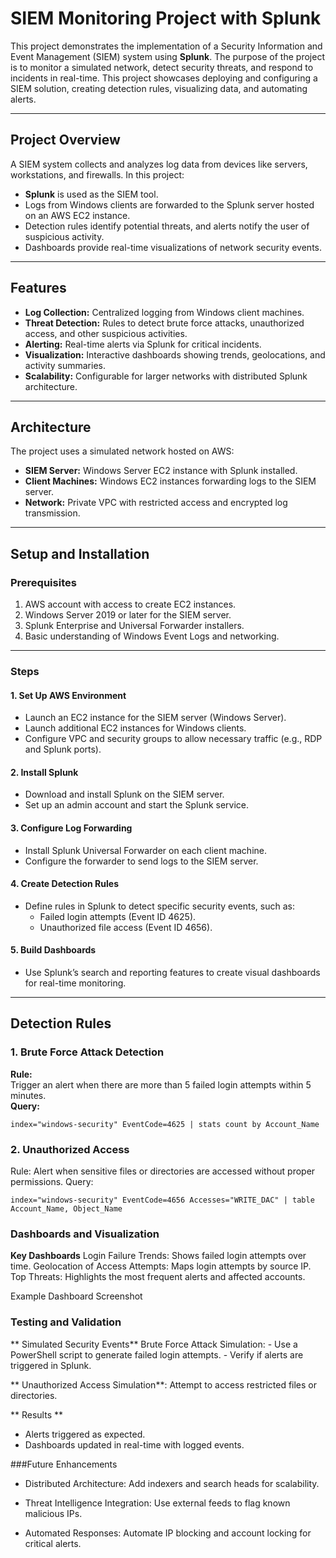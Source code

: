 # SIEM Monitoring Project with Splunk

This project demonstrates the implementation of a Security Information and Event Management (SIEM) system using **Splunk**. The purpose of the project is to monitor a simulated network, detect security threats, and respond to incidents in real-time. This project showcases deploying and configuring a SIEM solution, creating detection rules, visualizing data, and automating alerts.

---

## Project Overview

A SIEM system collects and analyzes log data from devices like servers, workstations, and firewalls. In this project:
- **Splunk** is used as the SIEM tool.
- Logs from Windows clients are forwarded to the Splunk server hosted on an AWS EC2 instance.
- Detection rules identify potential threats, and alerts notify the user of suspicious activity.
- Dashboards provide real-time visualizations of network security events.

---

## Features

- **Log Collection:** Centralized logging from Windows client machines.
- **Threat Detection:** Rules to detect brute force attacks, unauthorized access, and other suspicious activities.
- **Alerting:** Real-time alerts via Splunk for critical incidents.
- **Visualization:** Interactive dashboards showing trends, geolocations, and activity summaries.
- **Scalability:** Configurable for larger networks with distributed Splunk architecture.

---

## Architecture

The project uses a simulated network hosted on AWS:
- **SIEM Server:** Windows Server EC2 instance with Splunk installed.
- **Client Machines:** Windows EC2 instances forwarding logs to the SIEM server.
- **Network:** Private VPC with restricted access and encrypted log transmission.

---

## Setup and Installation

### Prerequisites

1. AWS account with access to create EC2 instances.
2. Windows Server 2019 or later for the SIEM server.
3. Splunk Enterprise and Universal Forwarder installers.
4. Basic understanding of Windows Event Logs and networking.

---

### Steps

#### 1. **Set Up AWS Environment**
- Launch an EC2 instance for the SIEM server (Windows Server).
- Launch additional EC2 instances for Windows clients.
- Configure VPC and security groups to allow necessary traffic (e.g., RDP and Splunk ports).

#### 2. **Install Splunk**
- Download and install Splunk on the SIEM server.
- Set up an admin account and start the Splunk service.

#### 3. **Configure Log Forwarding**
- Install Splunk Universal Forwarder on each client machine.
- Configure the forwarder to send logs to the SIEM server.

#### 4. **Create Detection Rules**
- Define rules in Splunk to detect specific security events, such as:
  - Failed login attempts (Event ID 4625).
  - Unauthorized file access (Event ID 4656).

#### 5. **Build Dashboards**
- Use Splunk’s search and reporting features to create visual dashboards for real-time monitoring.

---

## Detection Rules

### 1. Brute Force Attack Detection
**Rule:**  
Trigger an alert when there are more than 5 failed login attempts within 5 minutes.  
**Query:**  
```spl
index="windows-security" EventCode=4625 | stats count by Account_Name
```

### 2. Unauthorized Access
Rule:
Alert when sensitive files or directories are accessed without proper permissions.
Query:

```spl
index="windows-security" EventCode=4656 Accesses="WRITE_DAC" | table Account_Name, Object_Name
```

### Dashboards and Visualization

**Key Dashboards**
Login Failure Trends: Shows failed login attempts over time.
Geolocation of Access Attempts: Maps login attempts by source IP.
Top Threats: Highlights the most frequent alerts and affected accounts.

Example Dashboard Screenshot


### Testing and Validation  
** Simulated Security Events**
  Brute Force Attack Simulation:
    - Use a PowerShell script to generate failed login attempts.
    - Verify if alerts are triggered in Splunk.

** Unauthorized Access Simulation**:
    Attempt to access restricted files or directories.

** Results **
- Alerts triggered as expected.
- Dashboards updated in real-time with logged events.

###Future Enhancements
- Distributed Architecture:
Add indexers and search heads for scalability.

- Threat Intelligence Integration:
Use external feeds to flag known malicious IPs.

- Automated Responses:
Automate IP blocking and account locking for critical alerts.
